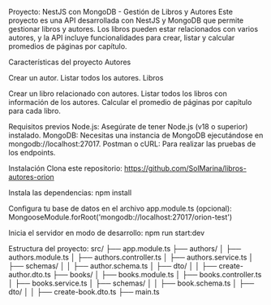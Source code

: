 Proyecto: NestJS con MongoDB - Gestión de Libros y Autores
Este proyecto es una API desarrollada con NestJS y MongoDB que permite gestionar libros y autores. Los libros pueden estar relacionados con varios autores, y la API incluye funcionalidades para crear, listar y calcular promedios de páginas por capítulo.

Características del proyecto
Autores

Crear un autor.
Listar todos los autores.
Libros

Crear un libro relacionado con autores.
Listar todos los libros con información de los autores.
Calcular el promedio de páginas por capítulo para cada libro.

Requisitos previos
Node.js: Asegúrate de tener Node.js (v18 o superior) instalado.
MongoDB: Necesitas una instancia de MongoDB ejecutándose en mongodb://localhost:27017.
Postman o cURL: Para realizar las pruebas de los endpoints.

Instalación
Clona este repositorio:
https://github.com/SolMarina/libros-autores-orion

Instala las dependencias:
npm install

Configura tu base de datos en el archivo app.module.ts (opcional):
MongooseModule.forRoot('mongodb://localhost:27017/orion-test')

Inicia el servidor en modo de desarrollo:
npm run start:dev

Estructura del proyecto:
src/
├── app.module.ts
├── authors/
│   ├── authors.module.ts
│   ├── authors.controller.ts
│   ├── authors.service.ts
│   ├── schemas/
│   │   ├── author.schema.ts
│   ├── dto/
│   │   ├── create-author.dto.ts
├── books/
│   ├── books.module.ts
│   ├── books.controller.ts
│   ├── books.service.ts
│   ├── schemas/
│   │   ├── book.schema.ts
│   ├── dto/
│   │   ├── create-book.dto.ts
├── main.ts
